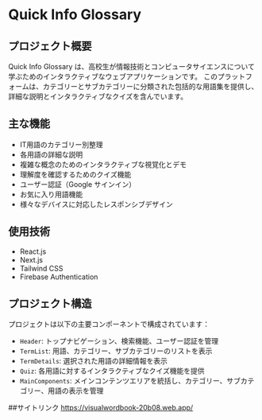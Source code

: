 # Quick Info Glossary

## プロジェクト概要

Quick Info Glossary は、高校生が情報技術とコンピュータサイエンスについて学ぶためのインタラクティブなウェブアプリケーションです。
このプラットフォームは、カテゴリーとサブカテゴリーに分類された包括的な用語集を提供し、詳細な説明とインタラクティブなクイズを含んでいます。

## 主な機能

- IT用語のカテゴリー別整理
- 各用語の詳細な説明
- 複雑な概念のためのインタラクティブな視覚化とデモ
- 理解度を確認するためのクイズ機能
- ユーザー認証（Google サインイン）
- お気に入り用語機能
- 様々なデバイスに対応したレスポンシブデザイン

## 使用技術

- React.js
- Next.js
- Tailwind CSS
- Firebase Authentication

## プロジェクト構造

プロジェクトは以下の主要コンポーネントで構成されています：

- `Header`: トップナビゲーション、検索機能、ユーザー認証を管理
- `TermList`: 用語、カテゴリー、サブカテゴリーのリストを表示
- `TermDetails`: 選択された用語の詳細情報を表示
- `Quiz`: 各用語に対するインタラクティブなクイズ機能を提供
- `MainComponents`: メインコンテンツエリアを統括し、カテゴリー、サブカテゴリー、用語の表示を管理

##サイトリンク
https://visualwordbook-20b08.web.app/
